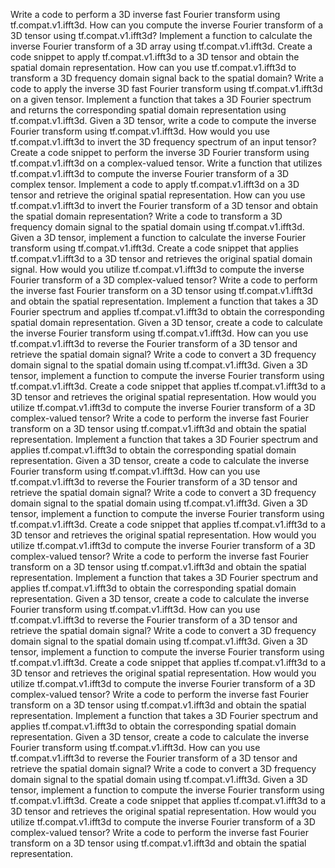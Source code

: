 Write a code to perform a 3D inverse fast Fourier transform using tf.compat.v1.ifft3d.
How can you compute the inverse Fourier transform of a 3D tensor using tf.compat.v1.ifft3d?
Implement a function to calculate the inverse Fourier transform of a 3D array using tf.compat.v1.ifft3d.
Create a code snippet to apply tf.compat.v1.ifft3d to a 3D tensor and obtain the spatial domain representation.
How can you use tf.compat.v1.ifft3d to transform a 3D frequency domain signal back to the spatial domain?
Write a code to apply the inverse 3D fast Fourier transform using tf.compat.v1.ifft3d on a given tensor.
Implement a function that takes a 3D Fourier spectrum and returns the corresponding spatial domain representation using tf.compat.v1.ifft3d.
Given a 3D tensor, write a code to compute the inverse Fourier transform using tf.compat.v1.ifft3d.
How would you use tf.compat.v1.ifft3d to invert the 3D frequency spectrum of an input tensor?
Create a code snippet to perform the inverse 3D Fourier transform using tf.compat.v1.ifft3d on a complex-valued tensor.
Write a function that utilizes tf.compat.v1.ifft3d to compute the inverse Fourier transform of a 3D complex tensor.
Implement a code to apply tf.compat.v1.ifft3d on a 3D tensor and retrieve the original spatial representation.
How can you use tf.compat.v1.ifft3d to invert the Fourier transform of a 3D tensor and obtain the spatial domain representation?
Write a code to transform a 3D frequency domain signal to the spatial domain using tf.compat.v1.ifft3d.
Given a 3D tensor, implement a function to calculate the inverse Fourier transform using tf.compat.v1.ifft3d.
Create a code snippet that applies tf.compat.v1.ifft3d to a 3D tensor and retrieves the original spatial domain signal.
How would you utilize tf.compat.v1.ifft3d to compute the inverse Fourier transform of a 3D complex-valued tensor?
Write a code to perform the inverse fast Fourier transform on a 3D tensor using tf.compat.v1.ifft3d and obtain the spatial representation.
Implement a function that takes a 3D Fourier spectrum and applies tf.compat.v1.ifft3d to obtain the corresponding spatial domain representation.
Given a 3D tensor, create a code to calculate the inverse Fourier transform using tf.compat.v1.ifft3d.
How can you use tf.compat.v1.ifft3d to reverse the Fourier transform of a 3D tensor and retrieve the spatial domain signal?
Write a code to convert a 3D frequency domain signal to the spatial domain using tf.compat.v1.ifft3d.
Given a 3D tensor, implement a function to compute the inverse Fourier transform using tf.compat.v1.ifft3d.
Create a code snippet that applies tf.compat.v1.ifft3d to a 3D tensor and retrieves the original spatial representation.
How would you utilize tf.compat.v1.ifft3d to compute the inverse Fourier transform of a 3D complex-valued tensor?
Write a code to perform the inverse fast Fourier transform on a 3D tensor using tf.compat.v1.ifft3d and obtain the spatial representation.
Implement a function that takes a 3D Fourier spectrum and applies tf.compat.v1.ifft3d to obtain the corresponding spatial domain representation.
Given a 3D tensor, create a code to calculate the inverse Fourier transform using tf.compat.v1.ifft3d.
How can you use tf.compat.v1.ifft3d to reverse the Fourier transform of a 3D tensor and retrieve the spatial domain signal?
Write a code to convert a 3D frequency domain signal to the spatial domain using tf.compat.v1.ifft3d.
Given a 3D tensor, implement a function to compute the inverse Fourier transform using tf.compat.v1.ifft3d.
Create a code snippet that applies tf.compat.v1.ifft3d to a 3D tensor and retrieves the original spatial representation.
How would you utilize tf.compat.v1.ifft3d to compute the inverse Fourier transform of a 3D complex-valued tensor?
Write a code to perform the inverse fast Fourier transform on a 3D tensor using tf.compat.v1.ifft3d and obtain the spatial representation.
Implement a function that takes a 3D Fourier spectrum and applies tf.compat.v1.ifft3d to obtain the corresponding spatial domain representation.
Given a 3D tensor, create a code to calculate the inverse Fourier transform using tf.compat.v1.ifft3d.
How can you use tf.compat.v1.ifft3d to reverse the Fourier transform of a 3D tensor and retrieve the spatial domain signal?
Write a code to convert a 3D frequency domain signal to the spatial domain using tf.compat.v1.ifft3d.
Given a 3D tensor, implement a function to compute the inverse Fourier transform using tf.compat.v1.ifft3d.
Create a code snippet that applies tf.compat.v1.ifft3d to a 3D tensor and retrieves the original spatial representation.
How would you utilize tf.compat.v1.ifft3d to compute the inverse Fourier transform of a 3D complex-valued tensor?
Write a code to perform the inverse fast Fourier transform on a 3D tensor using tf.compat.v1.ifft3d and obtain the spatial representation.
Implement a function that takes a 3D Fourier spectrum and applies tf.compat.v1.ifft3d to obtain the corresponding spatial domain representation.
Given a 3D tensor, create a code to calculate the inverse Fourier transform using tf.compat.v1.ifft3d.
How can you use tf.compat.v1.ifft3d to reverse the Fourier transform of a 3D tensor and retrieve the spatial domain signal?
Write a code to convert a 3D frequency domain signal to the spatial domain using tf.compat.v1.ifft3d.
Given a 3D tensor, implement a function to compute the inverse Fourier transform using tf.compat.v1.ifft3d.
Create a code snippet that applies tf.compat.v1.ifft3d to a 3D tensor and retrieves the original spatial representation.
How would you utilize tf.compat.v1.ifft3d to compute the inverse Fourier transform of a 3D complex-valued tensor?
Write a code to perform the inverse fast Fourier transform on a 3D tensor using tf.compat.v1.ifft3d and obtain the spatial representation.
